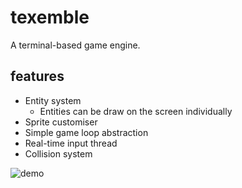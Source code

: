 # texemble

A terminal-based game engine.

## features

- Entity system
    - Entities can be draw on the screen individually
- Sprite customiser
- Simple game loop abstraction
- Real-time input thread
- Collision system

<!-- ![showcase](https://github.com/kubgus/texemble/assets/53797257/08c581cb-78cc-43da-978b-0f545bcda9aa) -->

![demo](https://github.com/kubgus/texemble/assets/53797257/cb09643d-b8f9-4257-9456-b44c3cd89030)

